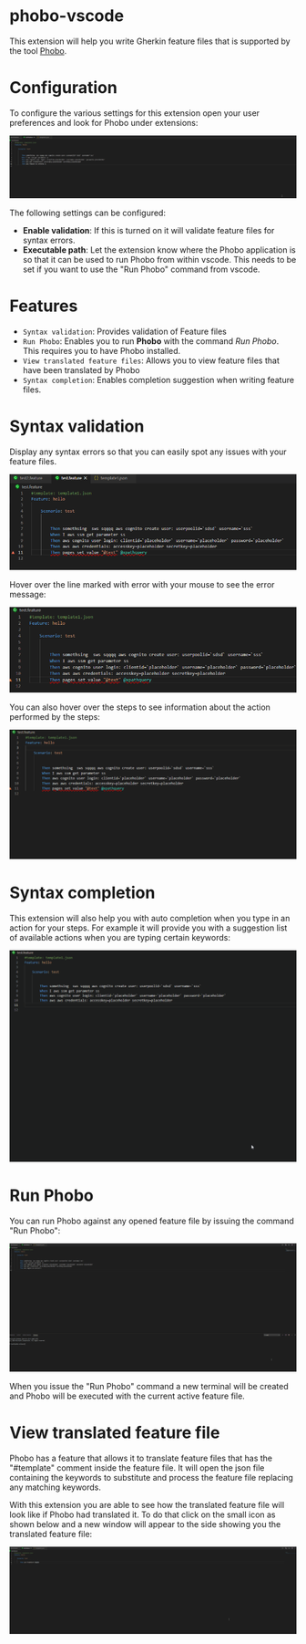 # phobo-vscode

This extension will help you write Gherkin feature files that is supported by the tool [Phobo](https://github.com/DasAng/phobo-release).

# Configuration

To configure the various settings for this extension open your user preferences and look for Phobo under extensions:

![](docs/configuration.gif)


The following settings can be configured:

- **Enable validation**: If this is turned on it will validate feature files for syntax errors.
- **Executable path**: Let the extension know where the Phobo application is so that it can be used to run Phobo from within vscode. This needs to be set if you want to use the "Run Phobo" command from vscode.


# Features

- `Syntax validation`: Provides validation of Feature files
- `Run Phobo`: Enables you to run **Phobo** with the command *Run Phobo*. This requires you to have Phobo installed.
- `View translated feature files`: Allows you to view feature files that have been translated by Phobo
- `Syntax completion`: Enables completion suggestion when writing feature files.

# Syntax validation

Display any syntax errors so that you can easily spot any issues with your feature files.

![](docs/syntax_error.png)

Hover over the line marked with error with your mouse to see the error message:

![](docs/hover_error.gif)


You can also hover over the steps to see information about the action performed by the steps:

![](docs/hover_info.gif)


# Syntax completion

This extension will also help you with auto completion when you type in an action for your steps. For example it will provide you with a suggestion list of available actions when you are typing certain keywords:

![](docs/autocomplete.gif)

# Run Phobo

You can run Phobo against any opened feature file by issuing the command "Run Phobo":

![](docs/run_phobo.gif)

When you issue the "Run Phobo" command a new terminal will be created and Phobo will be executed with the current active feature file.

# View translated feature file

Phobo has a feature that allows it to translate feature files that has the "#template" comment inside the feature file. It will open the json file containing the keywords to substitute and process the feature file replacing any matching keywords.

With this extension you are able to see how the translated feature file will look like if Phobo had translated it. To do that click on the small icon as shown below and a new window will appear to the side showing you the translated feature file:

![](docs/translate.gif)


